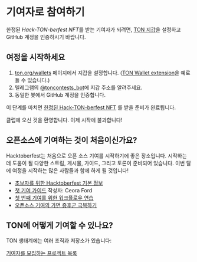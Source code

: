 # 기여자로 참여하기

한정된 *Hack-TON-berfest NFT*를 받는 기여자가 되려면, [TON 지갑](https://ton.org/wallets)을 설정하고 GitHub 계정을 인증하시기 바랍니다.

## 여정을 시작하세요

1. [ton.org/wallets](https://ton.org/wallets) 페이지에서 지갑을 설정합니다. ([TON Wallet extension](https://chrome.google.com/webstore/detail/ton-wallet/nphplpgoakhhjchkkhmiggakijnkhfnd)을 예로 들 수 있습니다.)
2. 텔레그램의 [@toncontests_bot](https://t.me/toncontests_bot)에 지갑 주소를 알려주세요.
3. 동일한 봇에서 GitHub 계정을 인증합니다.

이 단계를 마치면 [한정된 Hack-TON-berfest NFT](/contribute/hacktoberfest/#what-the-rewards) 를 받을 준비가 완료됩니다.

클럽에 오신 것을 환영합니다. 이제 시작에 불과합니다!

## 오픈소스에 기여하는 것이 처음이신가요?

Hacktoberfest는 처음으로 오픈 소스 기여를 시작하기에 좋은 장소입니다. 시작하는 데 도움이 될 다양한 스트림, 게시물, 가이드, 그리고 토론이 준비되어 있습니다. 이번 달에 여정을 시작하는 많은 사람들과 함께 하게 될 것입니다!

- [초보자를 위한 Hacktoberfest 기본 정보](https://hacktoberfest.com/participation/#beginner-resources)
- [첫 기여 가이드](https://dev.to/codesandboxio/how-to-make-your-first-open-source-contribution-2oim) 작성자: Ceora Ford
- [첫 번째 기여를 위한 워크플로우 연습](https://github.com/firstcontributions/first-contributions)
- [오픈소스 기여의 가면 증후군 극복하기](https://blackgirlbytes.dev/conquering-the-fear-of-contributing-to-open-source)

## TON에 어떻게 기여할 수 있나요?

TON 생태계에는 여러 조직과 저장소가 있습니다:

<span className="DocsMarkdown--button-group-content">
  <a href="/hacktonberfest"
     className="Button Button-is-docs-primary">
    기여자를 모집하는 프로젝트 목록
  </a>
</span>
